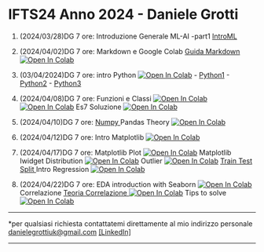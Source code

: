 # IFTS24  Anno 2024 - Daniele Grotti

1. (2024/03/28)DG 7 ore: Introduzione Generale ML-AI -part1 [IntroML](pdf/00_intro_ML.pdf)
2. (2024/04/02)DG 7 ore: Markdown e Google Colab [Guida Markdown](pdf/guida-markdown-ita.pdf)
[![Open In Colab](https://colab.research.google.com/assets/colab-badge.svg)](https://colab.research.google.com/github/Frenz86/IFTS24/blob/main/Less02/012_Markdown_Colab.ipynb)
3. (03/04/2024)DG 7 ore: intro Python [![Open In Colab](https://colab.research.google.com/assets/colab-badge.svg)](https://colab.research.google.com/github/Frenz86/IFTS24/blob/main/Less03/01_intro.ipynb) - [Python1](pdf/IntroPython.pdf) - [Python2](pdf/python_recp.pdf) - [Python3](pdf/Python.pdf)


4. (2024/04/08)DG 7 ore: Funzioni e Classi [![Open In Colab](https://colab.research.google.com/assets/colab-badge.svg)](https://colab.research.google.com/github/Frenz86/IFTS24/blob/main/Less04/04.1Classi_easy2.ipynb)
[![Open In Colab](https://colab.research.google.com/assets/colab-badge.svg)](https://colab.research.google.com/github/Frenz86/IFTS24/blob/main/Less04/04.2Calcolatrice.ipynb) Es7 Soluzione
[![Open In Colab](https://colab.research.google.com/assets/colab-badge.svg)](https://colab.research.google.com/github/Frenz86/IFTS24/blob/main/Less04/07Sol.ipynb)


5. (2024/04/10)DG 7 ore: [Numpy ](pdf/0Numpy.pdf) Pandas Theory
[![Open In Colab](https://colab.research.google.com/assets/colab-badge.svg)](https://colab.research.google.com/github/Frenz86/IFTS24/blob/main/Less05/01Pandas_theory.ipynb)

6. (2024/04/12)DG 7 ore: Intro Matplotlib
[![Open In Colab](https://colab.research.google.com/assets/colab-badge.svg)](https://colab.research.google.com/github/Frenz86/IFTS24/blob/main/Less06/02_short_Matplotlib.ipynb)

7. (2024/04/17)DG 7 ore: Matplotlib Plot
[![Open In Colab](https://colab.research.google.com/assets/colab-badge.svg)](https://colab.research.google.com/github/Frenz86/IFTS24/blob/main/Less07/01Matplotlib-second.ipynb) Matplotlib Iwidget Distribution
[![Open In Colab](https://colab.research.google.com/assets/colab-badge.svg)](https://colab.research.google.com/github/Frenz86/IFTS24/blob/main/Less07/Distribuzioni_scipy.ipynb) Outlier
[![Open In Colab](https://colab.research.google.com/assets/colab-badge.svg)](https://colab.research.google.com/github/Frenz86/IFTS24/blob/main/Less07/Outlier.ipynb)
[Train Test Split ](pdf/LR_Train_test_split.pdf)
Intro Regression
[![Open In Colab](https://colab.research.google.com/assets/colab-badge.svg)](https://colab.research.google.com/github/Frenz86/IFTS24/blob/main/Less07/02_IntroRegression.ipynb)

8. (2024/04/22)DG 7 ore: EDA introduction with Seaborn 
[![Open In Colab](https://colab.research.google.com/assets/colab-badge.svg)](https://colab.research.google.com/github/Frenz86/IFTS24/blob/main/Less08/06.3Iris_EDA.ipynb) Correlazione [Teoria Correlazione ](pdf/02.1_Correlazione.pdf)
[![Open In Colab](https://colab.research.google.com/assets/colab-badge.svg)](https://colab.research.google.com/github/Frenz86/IFTS24/blob/main/Less08/07.2_CorrMatrix.ipynb)
Tips to solve
[![Open In Colab](https://colab.research.google.com/assets/colab-badge.svg)](https://colab.research.google.com/github/Frenz86/IFTS24/blob/main/Less08/42_to_solve_tips.ipynb)








-----------------------------------------------------------------------------------------------------------------------------------------------------------

*per qualsiasi richiesta contattatemi direttamente al mio indirizzo personale danielegrottiuk@gmail.com [[LinkedIn]](https://www.linkedin.com/in/daniele-grotti/)

------------------------------------------------------------------------------------------------------------------------------------------------------

